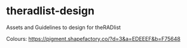 # theradlist-design

Assets and Guidelines to design for theRADlist

Colours: 
https://pigment.shapefactory.co/?d=3&a=EDEEEF&b=F75648

